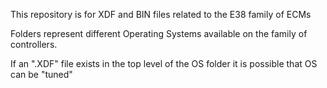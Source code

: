 This repository is for XDF and BIN files related to the E38 family of ECMs

Folders represent different Operating Systems available on the family of controllers.

If an ".XDF" file exists in the top level of the OS folder it is possible that OS can be "tuned"